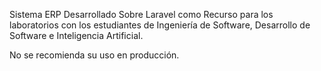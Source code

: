 Sistema ERP Desarrollado Sobre Laravel como Recurso para los laboratorios con los estudiantes de Ingeniería de Software, Desarrollo de Software e Inteligencia Artificial.

No se recomienda su uso en producción.
